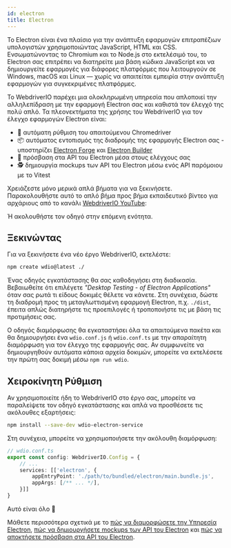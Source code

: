 ```yaml
---
id: electron
title: Electron
---
```


Το Electron είναι ένα πλαίσιο για την ανάπτυξη εφαρμογών επιτραπέζιων υπολογιστών χρησιμοποιώντας JavaScript, HTML και CSS. Ενσωματώνοντας το Chromium και το Node.js στο εκτελέσιμό του, το Electron σας επιτρέπει να διατηρείτε μια βάση κώδικα JavaScript και να δημιουργείτε εφαρμογές για διάφορες πλατφόρμες που λειτουργούν σε Windows, macOS και Linux — χωρίς να απαιτείται εμπειρία στην ανάπτυξη εφαρμογών για συγκεκριμένες πλατφόρμες.

Το WebdriverIO παρέχει μια ολοκληρωμένη υπηρεσία που απλοποιεί την αλληλεπίδραση με την εφαρμογή Electron σας και καθιστά τον έλεγχό της πολύ απλό. Τα πλεονεκτήματα της χρήσης του WebdriverIO για τον έλεγχο εφαρμογών Electron είναι:

- 🚗 αυτόματη ρύθμιση του απαιτούμενου Chromedriver
- 📦 αυτόματος εντοπισμός της διαδρομής της εφαρμογής Electron σας - υποστηρίζει [Electron Forge](https://www.electronforge.io/) και [Electron Builder](https://www.electron.build/)
- 🧩 πρόσβαση στα API του Electron μέσα στους ελέγχους σας
- 🕵️ δημιουργία mockups των API του Electron μέσω ενός API παρόμοιου με το Vitest

Χρειάζεστε μόνο μερικά απλά βήματα για να ξεκινήσετε. Παρακολουθήστε αυτό το απλό βήμα προς βήμα εκπαιδευτικό βίντεο για αρχάριους από το κανάλι [WebdriverIO YouTube](https://www.youtube.com/@webdriverio):

<LiteYouTubeEmbed
    id="iQNxTdWedk0"
    title="Getting Started with ElectronJS Testing in WebdriverIO"
/>

Ή ακολουθήστε τον οδηγό στην επόμενη ενότητα.

## Ξεκινώντας

Για να ξεκινήσετε ένα νέο έργο WebdriverIO, εκτελέστε:

```sh
npm create wdio@latest ./
```

Ένας οδηγός εγκατάστασης θα σας καθοδηγήσει στη διαδικασία. Βεβαιωθείτε ότι επιλέγετε _"Desktop Testing - of Electron Applications"_ όταν σας ρωτά τι είδους δοκιμές θέλετε να κάνετε. Στη συνέχεια, δώστε τη διαδρομή προς τη μεταγλωττισμένη εφαρμογή Electron, π.χ. `./dist`, έπειτα απλώς διατηρήστε τις προεπιλογές ή τροποποιήστε τις με βάση τις προτιμήσεις σας.

Ο οδηγός διαμόρφωσης θα εγκαταστήσει όλα τα απαιτούμενα πακέτα και θα δημιουργήσει ένα `wdio.conf.js` ή `wdio.conf.ts` με την απαραίτητη διαμόρφωση για τον έλεγχο της εφαρμογής σας. Αν συμφωνείτε να δημιουργηθούν αυτόματα κάποια αρχεία δοκιμών, μπορείτε να εκτελέσετε την πρώτη σας δοκιμή μέσω `npm run wdio`.

## Χειροκίνητη Ρύθμιση

Αν χρησιμοποιείτε ήδη το WebdriverIO στο έργο σας, μπορείτε να παραλείψετε τον οδηγό εγκατάστασης και απλά να προσθέσετε τις ακόλουθες εξαρτήσεις:

```sh
npm install --save-dev wdio-electron-service
```

Στη συνέχεια, μπορείτε να χρησιμοποιήσετε την ακόλουθη διαμόρφωση:

```ts
// wdio.conf.ts
export const config: WebdriverIO.Config = {
    // ...
    services: [['electron', {
        appEntryPoint: './path/to/bundled/electron/main.bundle.js',
        appArgs: [/** ... */],
    }]]
}
```

Αυτό είναι όλο 🎉

Μάθετε περισσότερα σχετικά με το [πώς να διαμορφώσετε την Υπηρεσία Electron](/docs/desktop-testing/electron/configuration), [πώς να δημιουργήσετε mockups των API του Electron](/docs/desktop-testing/electron/mocking) και [πώς να αποκτήσετε πρόσβαση στα API του Electron](/docs/desktop-testing/electron/api).